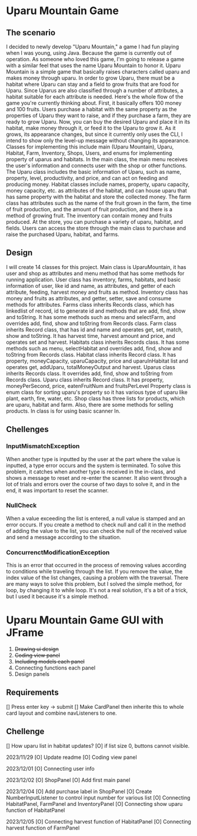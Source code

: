 # Uparu Mountain Game

## The scenario
I decided to newly develop "Uparu Mountain," a game I had fun playing when I was young, using Java. Because the game is currently out of operation. As someone who loved this game, I'm going to release a game with a similar feel that uses the name Uparu Mountain to honor it. Uparu Mountain is a simple game that basically raises characters called uparu and makes money through uparu. In order to grow Uparu, there must be a habitat where Uparu can stay and a field to grow fruits that are food for Uparu. Since Uparus are also classified through a number of attributes, a habitat suitable for each attribute is needed. 
Here's the whole flow of the game you're currently thinking about. First, it basically offers 100 money and 100 fruits. Users purchase a habitat with the same property as the properties of Uparu they want to raise, and if they purchase a farm, they are ready to grow Uparu. Now, you can buy the desired Uparu and place it in its habitat, make money through it, or feed it to the Uparu to grow it. As it grows, its appearance changes, but since it currently only uses the CLI, I intend to show only the level-up message without changing its appearance. Classes for implementing this include main (Uparu Mountain), Uparu, Habitat, Farm, Inventory, Shops, Users, and enums for implementing property of uparus and habitats. In the main class, the main menu receives the user's information and connects user with the shop or other functions. The Uparu class includes the basic information of Uparu, such as name, property, level, productivity, and price, and can act on feeding and producing money. Habitat classes include names, property, uparu capacity, money capacity, etc. as attributes of the habitat, and can house uparu that has same property with the habitat and store the collected money. The farm class has attributes such as the name of the fruit grown in the farm, the time of fruit production, and the amount of fruit production, and there is a method of growing fruit. The inventory can contain money and fruits produced. At the store, you can purchase a variety of uparu, habitat, and fields. Users can access the store through the main class to purchase and raise the purchased Uparu, habitat, and farms.

## Design
I will create 14 classes for this project. Main class is UparuMountain, it has user and shop as attributes and menu method that has some methods for running application.
User class has inventory, farms, habitats, and basic information of user, like id and name, as attributes, and getter of each attribute, feeding, harvest money and fruits as method.
Inventory class has money and fruits as attributes, and getter, setter, save and consume methods for attributes.
Farms class inherits Records class, which has linkedlist of record, id to generate id and methods that are add, find, show and toString. It has some methods such as menu and selectFarm, and overrides add, find, show and toString from Records class.
Farm class inherits Record class, that has id and name and operates get, set, match, show and toString. It has harvest time, harvest amount and price, and operates set and harvest.
Habitats class inherits Records class. It has some methods such as menu, selectHabitat and overrides add, find, show and toString from Records class.
Habitat class inherits Record class. It has property, moneyCapacity, uparuCapacity, price and uparuInHabitat list and operates get, addUparu, totalMoneyOutput and harvest.
Uparus class inherits Records class. It overrides add, find, show and toString from Records class.
Uparu class inherits Record class. It has property, moneyPerSecond, price, eatenFruitNum and fruitsPerLevel
Property class is enum class for sorting uparu's property so it has various type of uparu like plant, earth, fire, water, etc.
Shop class has three lists for products, which are uparu, habitat and farm. Also, there are some methods for selling products.
In class is for using basic scanner In.

## Chellenges
### InputMismatchException
When another type is inputted by the user at the part where the value is inputted, a type error occurs and the system is terminated. To solve this problem, it catches when another type is received in the in-class, and shows a message to reset and re-enter the scanner. It also went through a lot of trials and errors over the course of two days to solve it, and in the end, it was important to reset the scanner.

### NullCheck
When a value exceeding the list is entered, a null value is stamped and an error occurs. If you create a method to check null and call it in the method of adding the value to the list, you can check the null of the received value and send a message according to the situation.

### ConcurrenctModificationException
This is an error that occurred in the process of removing values according to conditions while traveling through the list. If you remove the value, the index value of the list changes, causing a problem with the traversal. There are many ways to solve this problem, but I solved the simple method, for loop, by changing it to while loop. It's not a real solution, it's a bit of a trick, but I used it because it's a simple method. 


# Uparu Mountain Game GUI with JFrame

1. ~~Drawing ui design~~
2. ~~Coding view panel~~
3. ~~Including models each panel~~
4. Connecting functions each panel
5. Design panels

## Requirements
[] Press enter key -> submit
[] Make CardPanel then inherite this to whole card layout and combine navListeners to one.

## Chellenge
[] How uparu list in habitat updates?
[O] if list size 0, buttons cannot visible.

2023/11/29
[O] Update readme
[O] Coding view panel

2023/12/01
[O] Connecting user info

2023/12/02
[O] ShopPanel
[O] Add first main panel

2023/12/04
[O] Add purchase label in ShopPanel
[O] Create NumberInputListener to control input number for various list
[O] Connecting HabitatPanel, FarmPanel and InventoryPanel
[O] Connecting show uparu function of HabitatPanel

2023/12/05
[O] Connecting harvest function of HabitatPanel
[O] Connecting harvest function of FarmPanel
